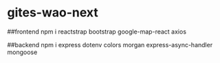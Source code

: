 # gites-wao-next

##frontend
npm i reactstrap bootstrap google-map-react axios

##backend
npm i express dotenv colors morgan express-async-handler mongoose
